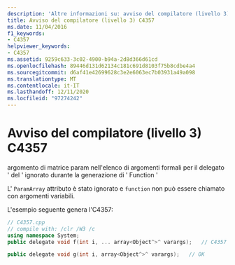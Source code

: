 ```yaml
---
description: 'Altre informazioni su: avviso del compilatore (livello 3) C4357'
title: Avviso del compilatore (livello 3) C4357
ms.date: 11/04/2016
f1_keywords:
- C4357
helpviewer_keywords:
- C4357
ms.assetid: 9259c633-3c02-4900-b94a-2d8d366d61cd
ms.openlocfilehash: 89446d131d62134c181c691d8103f75b8cdbe4a4
ms.sourcegitcommit: d6af41e42699628c3e2e6063ec7b03931a49a098
ms.translationtype: MT
ms.contentlocale: it-IT
ms.lasthandoff: 12/11/2020
ms.locfileid: "97274242"
---
```

# <a name="compiler-warning-level-3-c4357"></a>Avviso del compilatore (livello 3) C4357

argomento di matrice param nell'elenco di argomenti formali per il delegato ' del ' ignorato durante la generazione di ' Function '

L' `ParamArray` attributo è stato ignorato e `function` non può essere chiamato con argomenti variabili.

L'esempio seguente genera l'C4357:

```cpp
// C4357.cpp
// compile with: /clr /W3 /c
using namespace System;
public delegate void f(int i, ... array<Object^>^ varargs);   // C4357

public delegate void g(int i, array<Object^>^ varargs);   // OK
```

